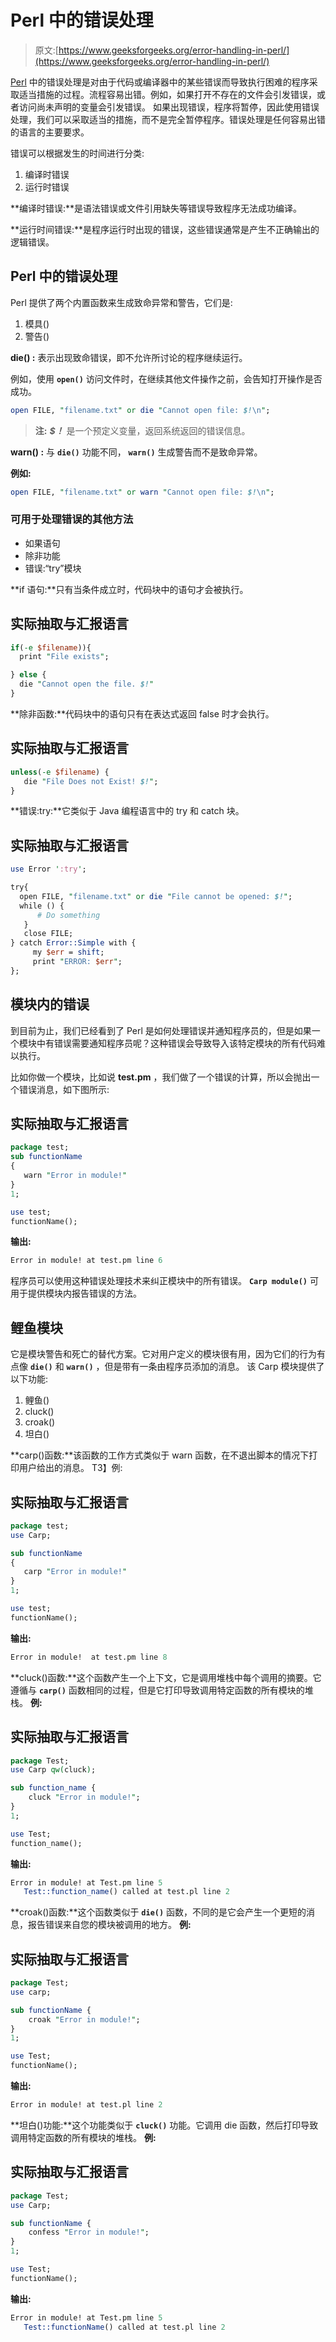 # Perl 中的错误处理

> 原文:[https://www.geeksforgeeks.org/error-handling-in-perl/](https://www.geeksforgeeks.org/error-handling-in-perl/)

[Perl](https://www.geeksforgeeks.org/introduction-to-perl/) 中的错误处理是对由于代码或编译器中的某些错误而导致执行困难的程序采取适当措施的过程。流程容易出错。例如，如果打开不存在的文件会引发错误，或者访问尚未声明的变量会引发错误。
如果出现错误，程序将暂停，因此使用错误处理，我们可以采取适当的措施，而不是完全暂停程序。错误处理是任何容易出错的语言的主要要求。

错误可以根据发生的时间进行分类:

1.  编译时错误
2.  运行时错误

**编译时错误:**是语法错误或文件引用缺失等错误导致程序无法成功编译。

**运行时间错误:**是程序运行时出现的错误，这些错误通常是产生不正确输出的逻辑错误。

## Perl 中的错误处理

Perl 提供了两个内置函数来生成致命异常和警告，它们是:

1.  模具()
2.  警告()

**die() :** 表示出现致命错误，即不允许所讨论的程序继续运行。

例如，使用 **`open()`** 访问文件时，在继续其他文件操作之前，会告知打开操作是否成功。

```perl
open FILE, "filename.txt" or die "Cannot open file: $!\n";
```

> **注:** ***$！*** 是一个预定义变量，返回系统返回的错误信息。

**warn() :** 与 **`die()`** 功能不同， **`warn()`** 生成警告而不是致命异常。

**例如:**

```perl
open FILE, "filename.txt" or warn "Cannot open file: $!\n";
```

### 可用于处理错误的其他方法

*   如果语句
*   除非功能
*   错误:“try”模块

**if 语句:**只有当条件成立时，代码块中的语句才会被执行。

## 实际抽取与汇报语言

```perl
if(-e $filename)){
  print "File exists";

} else {
  die "Cannot open the file. $!"
}
```

**除非函数:**代码块中的语句只有在表达式返回 false 时才会执行。

## 实际抽取与汇报语言

```perl
unless(-e $filename) {
   die "File Does not Exist! $!";
}
```

**错误:try:**它类似于 Java 编程语言中的 try 和 catch 块。

## 实际抽取与汇报语言

```perl
use Error ':try';

try{
  open FILE, "filename.txt" or die "File cannot be opened: $!";
  while () {
      # Do something
   }
   close FILE;
} catch Error::Simple with {
     my $err = shift;
     print "ERROR: $err";
};
```

## 模块内的错误

到目前为止，我们已经看到了 Perl 是如何处理错误并通知程序员的，但是如果一个模块中有错误需要通知程序员呢？这种错误会导致导入该特定模块的所有代码难以执行。

比如你做一个模块，比如说 **test.pm** ，我们做了一个错误的计算，所以会抛出一个错误消息，如下图所示:

## 实际抽取与汇报语言

```perl
package test;
sub functionName
{
   warn "Error in module!"
}
1;
```

```perl
use test;
functionName();
```

**输出:**

```perl
Error in module! at test.pm line 6
```

程序员可以使用这种错误处理技术来纠正模块中的所有错误。 **`Carp module()`** 可用于提供模块内报告错误的方法。

## 鲤鱼模块

它是模块警告和死亡的替代方案。它对用户定义的模块很有用，因为它们的行为有点像 **`die()`** 和 **`warn()`** ，但是带有一条由程序员添加的消息。
该 Carp 模块提供了以下功能:

1.  鲤鱼()
2.  cluck()
3.  croak()
4.  坦白()

**carp()函数:**该函数的工作方式类似于 warn 函数，在不退出脚本的情况下打印用户给出的消息。
T3】例:

## 实际抽取与汇报语言

```perl
package test;
use Carp;

sub functionName
{
   carp "Error in module!"
}
1;
```

```perl
use test;
functionName();
```

**输出:**

```perl
Error in module!  at test.pm line 8
```

**cluck()函数:**这个函数产生一个上下文，它是调用堆栈中每个调用的摘要。它遵循与 **`carp()`** 函数相同的过程，但是它打印导致调用特定函数的所有模块的堆栈。
**例:**

## 实际抽取与汇报语言

```perl
package Test;
use Carp qw(cluck);

sub function_name {
    cluck "Error in module!";
}
1;
```

```perl
use Test;
function_name();

```

**输出:**

```perl
Error in module! at Test.pm line 5
   Test::function_name() called at test.pl line 2
```

**croak()函数:**这个函数类似于 **`die()`** 函数，不同的是它会产生一个更短的消息，报告错误来自您的模块被调用的地方。
**例:**

## 实际抽取与汇报语言

```perl
package Test;
use carp;

sub functionName {
    croak "Error in module!";
}
1;
```

```perl
use Test;
functionName();
```

**输出:**

```perl
Error in module! at test.pl line 2
```

**坦白()功能:**这个功能类似于 **`cluck()`** 功能。它调用 die 函数，然后打印导致调用特定函数的所有模块的堆栈。
**例:**

## 实际抽取与汇报语言

```perl
package Test;
use Carp;

sub functionName {
    confess "Error in module!";
}
1;
```

```perl
use Test;
functionName();
```

**输出:**

```perl
Error in module! at Test.pm line 5
   Test::functionName() called at test.pl line 2
```